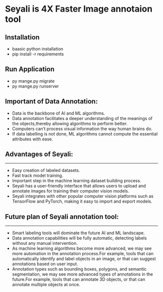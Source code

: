# Seyali is 4X Faster Image annotaion tool 

## Installation 
 * baasic python installation
 * pip install -r requirements

## Run Application
* py  mange.py migrate 
* py mange.py runserver 






Important of Data Annotation:
-----------------------------

* Data is the backbone of AI and ML algorithms.
* Data annotation facilitates a deeper understanding of the meanings of the objects,thereby allowing algorithms to perform better.
* Computers can’t process visual information the way human brains do.
* If data labelling is not done, ML algorithms cannot compute the essential attributes with ease.

## Advantages of Seyali:
---------------------

* Easy creation of labeled datasets.
* Fast track model training.
* Important step in the machine learning dataset building process.
* Seyali has a user-friendly interface that allows users to upload and annotate images for training their computer vision models.
* Seyali integrates with other popular computer vision platforms such as TensorFlow and PyTorch, making it easy to import and export models.

## Future plan of Seyali annotation tool:
--------------------------
* Smart labeling tools will dominate the future AI and ML landscape.
* Data annotation capabilities will be fully automatic, detecting labels without any manual intervention.
* As machine learning algorithms become more advanced, we may see more automation in the annotation process.For example, tools that can automatically identify and label objects in an image, or that can suggest annotations based on user input.
* Annotation types such as bounding boxes, polygons, and semantic segmentation, we may see more advanced types of annotations in the future.For example, tools that can annotate 3D objects, or that can annotate multiple objects at once.





 
